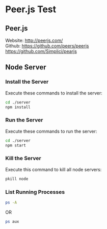 # Peer.js Test

## Peer.js
Website: http://peerjs.com/  
Github: https://github.com/peers/peerjs  
        https://github.com/Simplici/pearjs  

## Node Server

### Install the Server
Execute these commands to install the server:
```bash
cd ./server
npm install
```

### Run the Server
Execute these commands to run the server:
```bash
cd ./server
npm start
```

### Kill the Server
Execute this command to kill all node servers:
```bash
pkill node
```

### List Running Processes
```bash
ps -A
```
OR
```bash
ps aux
```
